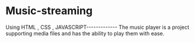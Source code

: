 # Music-streaming
Using HTML , CSS , JAVASCRIPT-------------
The music player is a project supporting media files and has the ability to play them with ease. 
